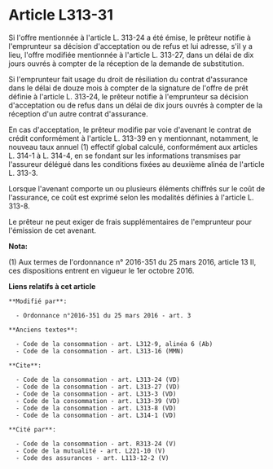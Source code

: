 # Article L313-31

Si l'offre mentionnée à l'article L. 313-24 a été émise, le prêteur notifie à l'emprunteur sa décision d'acceptation ou de
refus et lui adresse, s'il y a lieu, l'offre modifiée mentionnée à l'article L. 313-27, dans un délai de dix jours ouvrés à
compter de la réception de la demande de substitution. 

Si l'emprunteur fait usage du droit de résiliation du contrat d'assurance dans le délai de douze mois à compter de la
signature de l'offre de prêt définie à l'article L. 313-24, le prêteur notifie à l'emprunteur sa décision d'acceptation ou de
refus dans un délai de dix jours ouvrés à compter de la réception d'un autre contrat d'assurance. 

En cas d'acceptation, le prêteur modifie par voie d'avenant le contrat de crédit conformément à l'article L. 313-39 en y
mentionnant, notamment, le nouveau taux annuel (1) effectif global calculé, conformément aux articles L. 314-1 à L. 314-4, en
se fondant sur les informations transmises par l'assureur délégué dans les conditions fixées au deuxième alinéa de l'article
L. 313-3. 

Lorsque l'avenant comporte un ou plusieurs éléments chiffrés sur le coût de l'assurance, ce coût est exprimé selon les
modalités définies à l'article L. 313-8. 

Le prêteur ne peut exiger de frais supplémentaires de l'emprunteur pour l'émission de cet avenant.

**Nota:**

(1) Aux termes de l'ordonnance n° 2016-351 du 25 mars 2016, article  13 II, ces dispositions entrent en vigueur le 1er
octobre 2016.

**Liens relatifs à cet article**

	**Modifié par**:

	  - Ordonnance n°2016-351 du 25 mars 2016 - art. 3

	**Anciens textes**:

	  - Code de la consommation - art. L312-9, alinéa 6 (Ab)
	  - Code de la consommation - art. L313-16 (MMN)

	**Cite**:

	  - Code de la consommation - art. L313-24 (VD)
	  - Code de la consommation - art. L313-27 (VD)
	  - Code de la consommation - art. L313-3 (VD)
	  - Code de la consommation - art. L313-39 (VD)
	  - Code de la consommation - art. L313-8 (VD)
	  - Code de la consommation - art. L314-1 (VD)

	**Cité par**:

	  - Code de la consommation - art. R313-24 (V)
	  - Code de la mutualité - art. L221-10 (V)
	  - Code des assurances - art. L113-12-2 (V)
